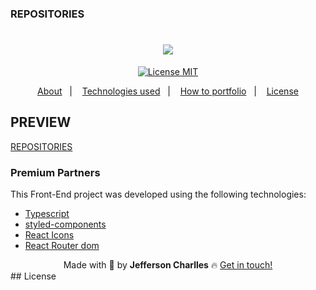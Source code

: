 ### REPOSITORIES
<h1 align='center'>
  <img src='./screnn/logo.png'>
</h1>

<div align="center">
  <a href="https://opensource.org/licenses/MIT"><img alt="License MIT" src="https://img.shields.io/badge/license-MIT-brightgreen"></a>
</div>

<p align="center">
  <a href="#interrobang-what-is-inter">About</a>&nbsp;&nbsp;&nbsp;|&nbsp;&nbsp;&nbsp;
  <a href="#technologies">Technologies used</a>&nbsp;&nbsp;&nbsp;|&nbsp;&nbsp;&nbsp;
  <a href="#construction_worker-how-to-use-developing">How to portfolio</a>&nbsp;&nbsp;&nbsp;|&nbsp;&nbsp;&nbsp;
  <a href="#key-license">License</a>
</p>

<!-- <h1 align="center">
  <img alt="FrontHeat" title="#FrontHeat" src="./screnn/home.png"/>
</h1> -->

## PREVIEW
<a href="https://jeffersoncharlles.github.io/repos/">REPOSITORIES</a>

### Premium Partners

This Front-End project was developed using the following technologies:

-   [Typescript][typescript]
-   [styled-components][sass]
-   [React Icons][react-icons]
-   [React Router dom][react-router-dom]
<!-- -   [react Toastify][react-toastify] -->



<div align='center'>
  Made with 💚  by <strong>Jefferson Charlles</strong> 🔥
  <a href='https://www.linkedin.com/in/jeffersoncharlles/'>Get in touch!</a>
</div>
## License

[typescript]: https://www.typescriptlang.org/
[react-router-dom]: https://reactrouter.com/docs/en/v6
[sass]: https://sass-lang.com/
[react-icons]: https://react-icons.github.io/react-icons/
[react-toastify]: https://fkhadra.github.io/react-toastify/
[git]: https://git-scm.com
[license]: ./LICENSE
[linkedin]: https://www.linkedin.com/in/jeffersoncharlles/
